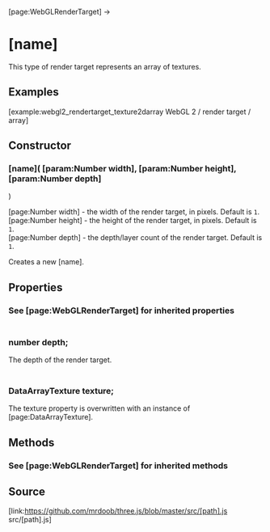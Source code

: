 [page:WebGLRenderTarget] →

# [name]

This type of render target represents an array of textures.

## Examples

[example:webgl2_rendertarget_texture2darray WebGL 2 / render target / array]  

## Constructor

###  [name]( [param:Number width], [param:Number height], [param:Number depth]
)

[page:Number width] - the width of the render target, in pixels. Default is
`1`.  
[page:Number height] - the height of the render target, in pixels. Default is
`1`.  
[page:Number depth] - the depth/layer count of the render target. Default is
`1`.  
  
Creates a new [name].

## Properties

### See [page:WebGLRenderTarget] for inherited properties

### <br/> number depth; <br/>

The depth of the render target.

### <br/> DataArrayTexture texture; <br/>

The texture property is overwritten with an instance of
[page:DataArrayTexture].

## Methods

### See [page:WebGLRenderTarget] for inherited methods

## Source

[link:https://github.com/mrdoob/three.js/blob/master/src/[path].js
src/[path].js]

